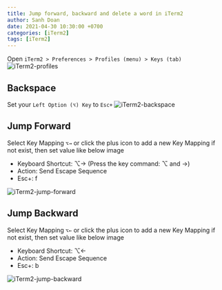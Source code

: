 ```yaml
---
title: Jump forward, backward and delete a word in iTerm2
author: Sanh Doan
date: 2021-04-30 10:30:00 +0700
categories: [iTerm2]
tags: [iTerm2]
---
```



Open `iTerm2 > Preferences > Profiles (menu) > Keys (tab)`
![iTerm2-profiles](https://i.imgur.com/i2Flo45.png)

## Backspace
Set your `Left Option (⌥) Key` to `Esc+`
![iTerm2-backspace](https://i.imgur.com/Akq8TTQ.png)

## Jump Forward
Select Key Mapping `⌥→` or click the plus icon to add a new Key Mapping if not exist, then set value like below image
- Keyboard Shortcut: ⌥→ (Press the key command: ⌥ and →)
- Action: Send Escape Sequence
- Esc+: f

![iTerm2-jump-forward](https://i.imgur.com/ZyhRzEd.png)

## Jump Backward
Select Key Mapping `⌥←` or click the plus icon to add a new Key Mapping if not exist, then set value like below image
- Keyboard Shortcut: ⌥←
- Action: Send Escape Sequence
- Esc+: b

![iTerm2-jump-backward](https://i.imgur.com/kWni6Km.png)